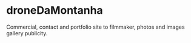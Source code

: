 # droneDaMontanha
Commercial, contact and portfolio site to filmmaker, photos and images gallery publicity.
